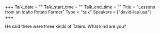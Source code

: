 +++
Talk_date = ""
Talk_start_time = ""
Talk_end_time = ""
Title = "Lessons from an Idaho Potato Farmer"
Type = "talk"
Speakers = ["david-laulusa"]
+++

He said there were three kinds of Taters. What kind are you?
